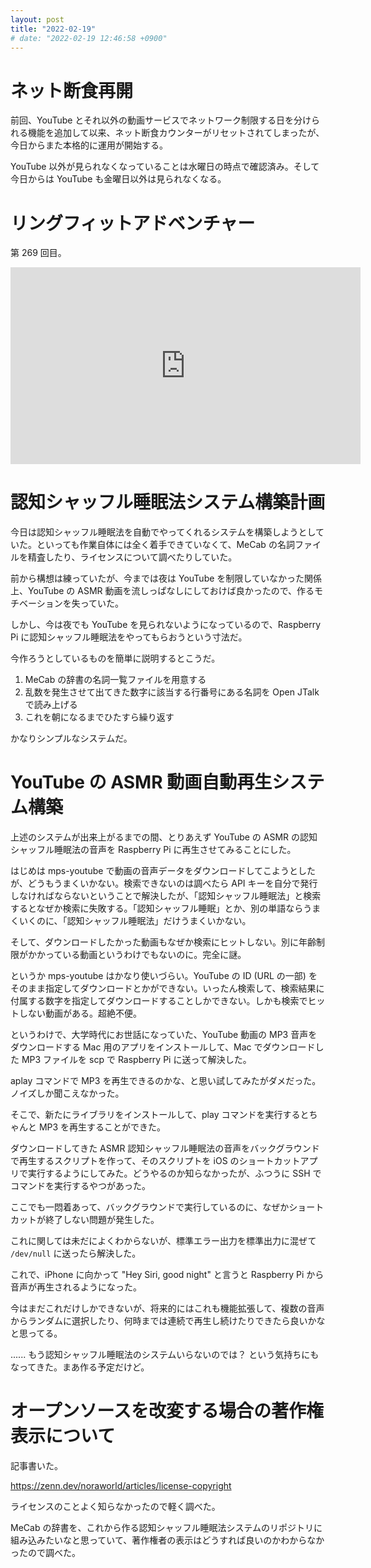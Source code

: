 ```yaml
---
layout: post
title: "2022-02-19"
# date: "2022-02-19 12:46:58 +0900"
---
```


# ネット断食再開
前回、YouTube とそれ以外の動画サービスでネットワーク制限する日を分けられる機能を追加して以来、ネット断食カウンターがリセットされてしまったが、今日からまた本格的に運用が開始する。

YouTube 以外が見られなくなっていることは水曜日の時点で確認済み。そして今日からは YouTube も金曜日以外は見られなくなる。







# リングフィットアドベンチャー
第 269 回目。

<iframe width="560" height="315" src="https://www.youtube.com/embed/PVjts77iNgg" title="YouTube video player" frameborder="0" allow="accelerometer; autoplay; clipboard-write; encrypted-media; gyroscope; picture-in-picture" allowfullscreen></iframe>






# 認知シャッフル睡眠法システム構築計画
今日は認知シャッフル睡眠法を自動でやってくれるシステムを構築しようとしていた。といっても作業自体には全く着手できていなくて、MeCab の名詞ファイルを精査したり、ライセンスについて調べたりしていた。

前から構想は練っていたが、今までは夜は YouTube を制限していなかった関係上、YouTube の ASMR 動画を流しっぱなしにしておけば良かったので、作るモチベーションを失っていた。

しかし、今は夜でも YouTube を見られないようになっているので、Raspberry Pi に認知シャッフル睡眠法をやってもらおうという寸法だ。

今作ろうとしているものを簡単に説明するとこうだ。

1. MeCab の辞書の名詞一覧ファイルを用意する
2. 乱数を発生させて出てきた数字に該当する行番号にある名詞を Open JTalk で読み上げる
3. これを朝になるまでひたすら繰り返す

かなりシンプルなシステムだ。

# YouTube の ASMR 動画自動再生システム構築
上述のシステムが出来上がるまでの間、とりあえず YouTube の ASMR の認知シャッフル睡眠法の音声を Raspberry Pi に再生させてみることにした。

はじめは mps-youtube で動画の音声データをダウンロードしてこようとしたが、どうもうまくいかない。検索できないのは調べたら API キーを自分で発行しなければならないということで解決したが、「認知シャッフル睡眠法」と検索するとなぜか検索に失敗する。「認知シャッフル睡眠」とか、別の単語ならうまくいくのに、「認知シャッフル睡眠法」だけうまくいかない。

そして、ダウンロードしたかった動画もなぜか検索にヒットしない。別に年齢制限がかかっている動画というわけでもないのに。完全に謎。

というか mps-youtube はかなり使いづらい。YouTube の ID (URL の一部) をそのまま指定してダウンロードとかができない。いったん検索して、検索結果に付属する数字を指定してダウンロードすることしかできない。しかも検索でヒットしない動画がある。超絶不便。

というわけで、大学時代にお世話になっていた、YouTube 動画の MP3 音声をダウンロードする Mac 用のアプリをインストールして、Mac でダウンロードした MP3 ファイルを scp で Raspberry Pi に送って解決した。

aplay コマンドで MP3 を再生できるのかな、と思い試してみたがダメだった。ノイズしか聞こえなかった。

そこで、新たにライブラリをインストールして、play コマンドを実行するとちゃんと MP3 を再生することができた。

ダウンロードしてきた ASMR 認知シャッフル睡眠法の音声をバックグラウンドで再生するスクリプトを作って、そのスクリプトを iOS のショートカットアプリで実行するようにしてみた。どうやるのか知らなかったが、ふつうに SSH でコマンドを実行するやつがあった。

ここでも一悶着あって、バックグラウンドで実行しているのに、なぜかショートカットが終了しない問題が発生した。

これに関しては未だによくわからないが、標準エラー出力を標準出力に混ぜて `/dev/null` に送ったら解決した。

これで、iPhone に向かって "Hey Siri, good night" と言うと Raspberry Pi から音声が再生されるようになった。

今はまだこれだけしかできないが、将来的にはこれも機能拡張して、複数の音声からランダムに選択したり、何時までは連続で再生し続けたりできたら良いかなと思ってる。

...... もう認知シャッフル睡眠法のシステムいらないのでは？ という気持ちにもなってきた。まあ作る予定だけど。





# オープンソースを改変する場合の著作権表示について
記事書いた。

https://zenn.dev/noraworld/articles/license-copyright

ライセンスのことよく知らなかったので軽く調べた。

MeCab の辞書を、これから作る認知シャッフル睡眠法システムのリポジトリに組み込みたいなと思っていて、著作権者の表示はどうすれば良いのかわからなかったので調べた。




















